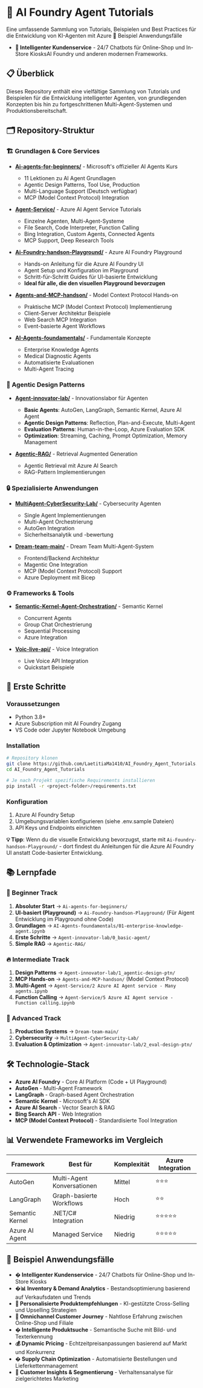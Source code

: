 # 🤖 AI Foundry Agent Tutorials

Eine umfassende Sammlung von Tutorials, Beispielen und Best Practices für die Entwicklung von KI-Agenten mit Azure
🎯 Beispiel Anwendungsfälle

- **🛒 Intelligenter Kundenservice** - 24/7 Chatbots für Online-Shop und In-Store KiosksAI Foundry und anderen modernen Frameworks.

## 📋 Überblick

Dieses Repository enthält eine vielfältige Sammlung von Tutorials und Beispielen für die Entwicklung intelligenter Agenten, von grundlegenden Konzepten bis hin zu fortgeschrittenen Multi-Agent-Systemen und Produktionsbereitschaft.

## 🗂️ Repository-Struktur

### 🏗️ Grundlagen & Core Services

- **[Ai-agents-for-beginners/](./Ai-agents-for-beginners/)** - Microsoft's offizieller AI Agents Kurs
  - 11 Lektionen zu AI Agent Grundlagen
  - Agentic Design Patterns, Tool Use, Production
  - Multi-Language Support (Deutsch verfügbar)
  - MCP (Model Context Protocol) Integration

- **[Agent-Service/](./Agent-Service/)** - Azure AI Agent Service Tutorials
  - Einzelne Agenten, Multi-Agent-Systeme
  - File Search, Code Interpreter, Function Calling
  - Bing Integration, Custom Agents, Connected Agents
  - MCP Support, Deep Research Tools

- **[Ai-Foundry-handson-Playground/](./Ai-Foundry-handson-Playground/)** - Azure AI Foundry Playground
  - Hands-on Anleitung für die Azure AI Foundry UI
  - Agent Setup und Konfiguration im Playground
  - Schritt-für-Schritt Guides für UI-basierte Entwicklung
  - **Ideal für alle, die den visuellen Playground bevorzugen**

- **[Agents-and-MCP-handson/](./Agents-and-MCP-handson/)** - Model Context Protocol Hands-on
  - Praktische MCP (Model Context Protocol) Implementierung
  - Client-Server Architektur Beispiele
  - Web Search MCP Integration
  - Event-basierte Agent Workflows

- **[AI-Agents-foundamentals/](./AI-Agents-foundamentals/)** - Fundamentale Konzepte
  - Enterprise Knowledge Agents
  - Medical Diagnostic Agents
  - Automatisierte Evaluationen
  - Multi-Agent Tracing

### 🧠 Agentic Design Patterns

- **[Agent-innovator-lab/](./Agent-innovator-lab/)** - Innovationslabor für Agenten
  - **Basic Agents**: AutoGen, LangGraph, Semantic Kernel, Azure AI Agent
  - **Agentic Design Patterns**: Reflection, Plan-and-Execute, Multi-Agent
  - **Evaluation Patterns**: Human-in-the-Loop, Azure Evaluation SDK
  - **Optimization**: Streaming, Caching, Prompt Optimization, Memory Management

- **[Agentic-RAG/](./Agentic-RAG/)** - Retrieval Augmented Generation
  - Agentic Retrieval mit Azure AI Search
  - RAG-Pattern Implementierungen

### 🔒 Spezialisierte Anwendungen

- **[MultiAgent-CyberSecurity-Lab/](./MultiAgent-CyberSecurity-Lab/)** - Cybersecurity Agenten
  - Single Agent Implementierungen
  - Multi-Agent Orchestrierung
  - AutoGen Integration
  - Sicherheitsanalytik und -bewertung

- **[Dream-team-main/](./Dream-team-main/)** - Dream Team Multi-Agent-System
  - Frontend/Backend Architektur
  - Magentic One Integration
  - MCP (Model Context Protocol) Support
  - Azure Deployment mit Bicep

### ⚙️ Frameworks & Tools

- **[Semantic-Kernel-Agent-Orchestration/](./Semantic-Kernel-Agent-Orchestration/)** - Semantic Kernel
  - Concurrent Agents
  - Group Chat Orchestrierung
  - Sequential Processing
  - Azure Integration

- **[Voic-live-api/](./Voic-live-api/)** - Voice Integration
  - Live Voice API Integration
  - Quickstart Beispiele

## 🚀 Erste Schritte

### Voraussetzungen

- Python 3.8+
- Azure Subscription mit AI Foundry Zugang
- VS Code oder Jupyter Notebook Umgebung

### Installation

```bash
# Repository klonen
git clone https://github.com/LaetitiaMa1410/AI_Foundry_Agent_Tutorials.git
cd AI_Foundry_Agent_Tutorials

# Je nach Projekt spezifische Requirements installieren
pip install -r <project-folder>/requirements.txt
```

### Konfiguration

1. Azure AI Foundry Setup
2. Umgebungsvariablen konfigurieren (siehe .env.sample Dateien)
3. API Keys und Endpoints einrichten

**💡 Tipp**: Wenn du die visuelle Entwicklung bevorzugst, starte mit `Ai-Foundry-handson-Playground/` - dort findest du Anleitungen für die Azure AI Foundry UI anstatt Code-basierter Entwicklung.

## 📚 Lernpfade

### 🔰 Beginner Track

1. **Absoluter Start** → `Ai-agents-for-beginners/` 
2. **UI-basiert (Playground)** → `Ai-Foundry-handson-Playground/` (Für Aigent Entwicklung im Playground ohne Code)
3. **Grundlagen** → `AI-Agents-foundamentals/01-enterprise-knowledge-agent.ipynb`
4. **Erste Schritte** → `Agent-innovator-lab/0_basic-agent/`
5. **Simple RAG** → `Agentic-RAG/`

### 🔥 Intermediate Track

1. **Design Patterns** → `Agent-innovator-lab/1_agentic-design-ptn/`
2. **MCP Hands-on** → `Agents-and-MCP-handson/` (Model Context Protocol)
3. **Multi-Agent** → `Agent-Service/2 Azure AI Agent service - Many agents.ipynb`
4. **Function Calling** → `Agent-Service/5 Azure AI Agent service - Function calling.ipynb`

### 🚀 Advanced Track

1. **Production Systems** → `Dream-team-main/`
2. **Cybersecurity** → `MultiAgent-CyberSecurity-Lab/`
3. **Evaluation & Optimization** → `Agent-innovator-lab/2_eval-design-ptn/`

## 🛠️ Technologie-Stack

- **Azure AI Foundry** - Core AI Platform (Code + UI Playground)
- **AutoGen** - Multi-Agent Framework
- **LangGraph** - Graph-based Agent Orchestration
- **Semantic Kernel** - Microsoft's AI SDK
- **Azure AI Search** - Vector Search & RAG
- **Bing Search API** - Web Integration
- **MCP (Model Context Protocol)** - Standardisierte Tool Integration

## 📊 Verwendete Frameworks im Vergleich

| Framework | Best für | Komplexität | Azure Integration |
|-----------|----------|-------------|-------------------|
| AutoGen | Multi-Agent Konversationen | Mittel | ⭐⭐⭐ |
| LangGraph | Graph-basierte Workflows | Hoch | ⭐⭐ |
| Semantic Kernel | .NET/C# Integration | Niedrig | ⭐⭐⭐⭐⭐ |
| Azure AI Agent | Managed Service | Niedrig | ⭐⭐⭐⭐⭐ |

## 🎯 Beispiel Anwendungsfälle 

- **� Intelligenter Kundenservice** - 24/7 Chatbots für Online-Shop und In-Store Kiosks
- **�📊 Inventory & Demand Analytics** - Bestandsoptimierung basierend auf Verkaufsdaten und Trends
- **🎯 Personalisierte Produktempfehlungen** - KI-gestützte Cross-Selling und Upselling Strategien
- **📱 Omnichannel Customer Journey** - Nahtlose Erfahrung zwischen Online-Shop und Filiale
- **� Intelligente Produktsuche** - Semantische Suche mit Bild- und Texterkennung
- **💰 Dynamic Pricing** - Echtzeitpreisanpassungen basierend auf Markt und Konkurrenz
- **� Supply Chain Optimization** - Automatisierte Bestellungen und Lieferkettenmanagement
- **👥 Customer Insights & Segmentierung** - Verhaltensanalyse für zielgerichtetes Marketing


